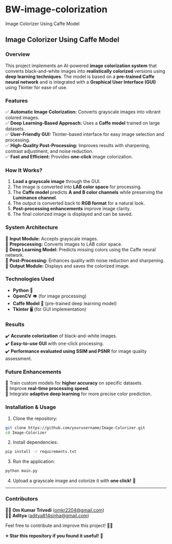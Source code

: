 # BW-image-colorization
Image Colorizer Using Caffe Model
## **Image Colorizer Using Caffe Model**

### **Overview**  
This project implements an AI-powered **image colorization system** that converts black-and-white images into **realistically colorized** versions using **deep learning techniques**. The model is based on a **pre-trained Caffe neural network** and is integrated with a **Graphical User Interface (GUI)** using Tkinter for ease of use.  

### **Features**  
✅ **Automatic Image Colorization:** Converts grayscale images into vibrant colored images.  
✅ **Deep Learning-Based Approach:** Uses a **Caffe model** trained on large datasets.  
✅ **User-Friendly GUI:** Tkinter-based interface for easy image selection and processing.  
✅ **High-Quality Post-Processing:** Improves results with sharpening, contrast adjustment, and noise reduction.  
✅ **Fast and Efficient:** Provides **one-click** image colorization.  

### **How It Works?**  
1. **Load a grayscale image** through the GUI.  
2. The image is converted into **LAB color space** for processing.  
3. The **Caffe model** predicts **A and B color channels** while preserving the **Luminance channel**.  
4. The output is converted back to **RGB format** for a natural look.  
5. **Post-processing enhancements** improve image clarity.  
6. The final colorized image is displayed and can be saved.  

### **System Architecture**  
📌 **Input Module:** Accepts grayscale images.  
📌 **Preprocessing:** Converts images to LAB color space.  
📌 **Deep Learning Model:** Predicts missing colors using the Caffe neural network.  
📌 **Post-Processing:** Enhances quality with noise reduction and sharpening.  
📌 **Output Module:** Displays and saves the colorized image.  

### **Technologies Used**  
- **Python** 🐍  
- **OpenCV** 👁️ (for image processing)  
- **Caffe Model** 🧠 (pre-trained deep learning model)  
- **Tkinter** 🖥️ (for GUI implementation)  

### **Results**  
✔️ **Accurate colorization** of black-and-white images.  
✔️ **Easy-to-use GUI** with one-click processing.  
✔️ **Performance evaluated using SSIM and PSNR** for image quality assessment.  

### **Future Enhancements**  
🚀 Train custom models for **higher accuracy** on specific datasets.  
🚀 Improve **real-time processing speed**.  
🚀 Integrate **adaptive deep learning** for more precise color prediction.  

### **Installation & Usage**  
1. Clone the repository:  
```bash
git clone https://github.com/yourusername/Image-Colorizer.git
cd Image-Colorizer
```
2. Install dependencies:  
```bash
pip install -r requirements.txt
```
3. Run the application:  
```bash
python main.py
```
4. Upload a grayscale image and colorize it with **one click!** 🎨  

---

### **Contributors**  
👨‍💻 **Om Kumar Trivedi** (omkr2204@gmail.com)  
👨‍💻 **Aditya** (aditya814sinha@gmail.com)  

Feel free to contribute and improve this project! 🤝🚀  

**⭐ Star this repository if you found it useful!** 🌟

